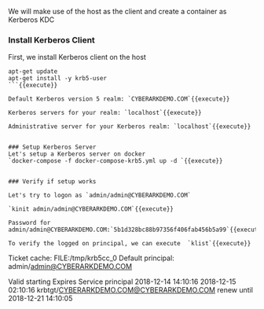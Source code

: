We will make use of the host as the client and create a container as Kerberos KDC

### Install Kerberos Client
First, we install Kerberos client on the host

```
apt-get update
apt-get install -y krb5-user
```{{execute}}

Default Kerberos version 5 realm: `CYBERARKDEMO.COM`{{execute}}

Kerberos servers for your realm: `localhost`{{execute}}

Administrative server for your Kerberos realm: `localhost`{{execute}} 

 
### Setup Kerberos Server
Let's setup a Kerberos server on docker
`docker-compose -f docker-compose-krb5.yml up -d `{{execute}}


### Verify if setup works

Let's try to logon as `admin/admin@CYBERARKDEMO.COM`

`kinit admin/admin@CYBERARKDEMO.COM`{{execute}}

Password for admin/admin@CYBERARKDEMO.COM:`5b1d328bc88b97356f406fab456b5a99`{{execute}}

To verify the logged on principal, we can execute  `klist`{{execute}}

```
Ticket cache: FILE:/tmp/krb5cc_0
Default principal: admin/admin@CYBERARKDEMO.COM

Valid starting       Expires              Service principal
2018-12-14 14:10:16  2018-12-15 02:10:16  krbtgt/CYBERARKDEMO.COM@CYBERARKDEMO.COM
        renew until 2018-12-21 14:10:05
```
